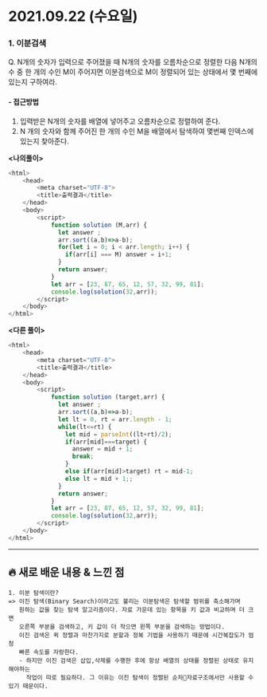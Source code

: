 # 2021.09.22 (수요일)
### **1. 이분검색**

Q. N개의 숫자가 입력으로 주어졌을 때 N개의 숫자를 오름차순으로 정렬한 다음 
   N개의 수 중 한 개의 수인 M이 주어지면 이분검색으로 M이 정렬되어 있는 상태에서 
   몇 번째에 있는지 구하여라.

#### -  접근방법

1. 입력받은 N개의 숫자를 배열에 넣어주고 오름차순으로 정렬하여 준다.
2. N 개의 숫자와 함께 주어진 한 개의 수인 M을 배열에서 탐색하여 몇번째 인덱스에 있는지 찾아준다.
 
**<나의풀이>**
```javascript
<html>
    <head>
        <meta charset="UTF-8">
        <title>출력결과</title>
    </head>
    <body>
        <script>
            function solution (M,arr) {
              let answer ; 
              arr.sort((a,b)=>a-b);
              for(let i = 0; i < arr.length; i++) {
                if(arr[i] === M) answer = i+1;
              }
              return answer;
            }
            let arr = [23, 87, 65, 12, 57, 32, 99, 81];
            console.log(solution(32,arr));
        </script>
    </body>
</html>
```


**<다른 풀이>**
```javascript
<html>
    <head>
        <meta charset="UTF-8">
        <title>출력결과</title>
    </head>
    <body>
        <script>
            function solution (target,arr) {
              let answer ; 
              arr.sort((a,b)=>a-b);
              let lt = 0, rt = arr.length - 1;
              while(lt<=rt) {
                let mid = parseInt((lt+rt)/2);
                if(arr[mid]===target) {
                  answer = mid + 1;
                  break;
                }
                else if(arr[mid]>target) rt = mid-1;
                else lt = mid + 1;;
              }
              return answer;
            }
            let arr = [23, 87, 65, 12, 57, 32, 99, 81];
            console.log(solution(32,arr));
        </script>
    </body>
</html>
```

---
##  **🔥 새로 배운 내용 & 느낀 점**
    1. 이분 탐색이란?
    => 이진 탐색(Binary Search)이라고도 불리는 이분탐색은 탐색할 범위를 축소해가며
       원하는 값을 찾는 탐색 알고리즘이다. 자료 가운데 있는 항목을 키 값과 비교하며 더 크면
       오른쪽 부분을 검색하고, 키 값이 더 작으면 왼쪽 부분을 검색하는 방법이다. 
       이진 검색은 퀵 정렬과 마찬가지로 분할과 정복 기법을 사용하기 때문에 시간복잡도가 엄청
       빠른 속도를 자랑한다.  
       - 하지만 이진 검색은 삽입,삭제를 수행한 후에 항상 배열의 상태를 정렬된 상태로 유지해야하는 
         작업이 따로 필요하다. 그 이유는 이진 탐색이 정렬된 순차자료구조에서만 사용할 수 있기 때문이다.

    